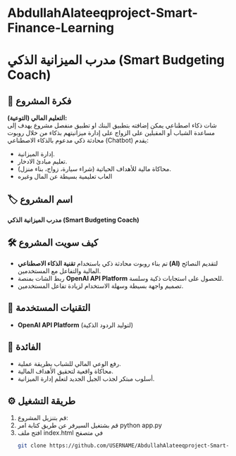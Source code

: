 # AbdullahAlateeqproject-Smart-Finance-Learning
# مدرب الميزانية الذكي (Smart Budgeting Coach)

## 📌 فكرة المشروع
**التعليم المالي (التوعية):**  
شات ذكاء اصطناعي يمكن إضافته بتطبيق البنك او تطبيق منفصل مشروع يهدف إلى مساعدة الشباب أو المقبلين على الزواج على إدارة ميزانيتهم بذكاء من خلال روبوت محادثة ذكي مدعوم بالذكاء الاصطناعي (Chatbot) يقدم:
- إدارة الميزانية.
- تعليم مبادئ الادخار.
- محاكاة مالية للأهداف الحياتية (شراء سيارة، زواج، بناء منزل).
- العاب تعليمية بسيطة عن المال وغيره

## 🏷️ اسم المشروع
**مدرب الميزانية الذكي (Smart Budgeting Coach)**

## 🛠️ كيف سويت المشروع
- تم بناء روبوت محادثة ذكي باستخدام **تقنية الذكاء الاصطناعي (AI)** لتقديم النصائح المالية والتفاعل مع المستخدمين.  
- ربط الشات بمنصة **OpenAI API Platform** للحصول على استجابات ذكية وسلسة.  
- تصميم واجهة بسيطة وسهلة الاستخدام لزيادة تفاعل المستخدمين.  

## 🧰 التقنيات المستخدمة
- **OpenAI API Platform** (لتوليد الردود الذكية)

## 🎯 الفائدة
- رفع الوعي المالي للشباب بطريقة عملية.  
- محاكاة واقعية لتحقيق الأهداف المالية.  
- أسلوب مبتكر لجذب الجيل الجديد لتعلم إدارة الميزانية.

## ⚙️ طريقة التشغيل
1. قم بتنزيل المشروع:
2. قم بشتغيل السيرفر عن طريق كتابة امر python app.py
3. افتح ملف index.html في متصفح 
   ```bash
   git clone https://github.com/USERNAME/AbdullahAlateeqproject-Smart-Finance-Learning.git
